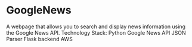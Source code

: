 # GoogleNews
 A webpage that allows you to search and display news information using the Google News API.
 Technology Stack:
 Python
 Google News API
 JSON Parser
 Flask backend
 AWS 
